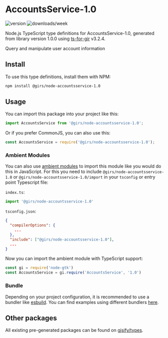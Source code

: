 
# AccountsService-1.0

![version](https://img.shields.io/npm/v/@girs/node-accountsservice-1.0)
![downloads/week](https://img.shields.io/npm/dw/@girs/node-accountsservice-1.0)


Node.js TypeScript type definitions for AccountsService-1.0, generated from library version 1.0.0 using [ts-for-gir](https://github.com/gjsify/ts-for-gir) v3.2.4.

Query and manipulate user account information

## Install

To use this type definitions, install them with NPM:
```bash
npm install @girs/node-accountsservice-1.0
```

## Usage

You can import this package into your project like this:
```ts
import AccountsService from '@girs/node-accountsservice-1.0';
```

Or if you prefer CommonJS, you can also use this:
```ts
const AccountsService = require('@girs/node-accountsservice-1.0');
```

### Ambient Modules

You can also use [ambient modules](https://github.com/gjsify/ts-for-gir/tree/main/packages/cli#ambient-modules) to import this module like you would do this in JavaScript.
For this you need to include `@girs/node-accountsservice-1.0` or `@girs/node-accountsservice-1.0/import` in your `tsconfig` or entry point Typescript file:

`index.ts`:
```ts
import '@girs/node-accountsservice-1.0'
```

`tsconfig.json`:
```json
{
  "compilerOptions": {
    ...
  },
  "include": ["@girs/node-accountsservice-1.0"],
  ...
}
```

Now you can import the ambient module with TypeScript support: 

```ts
const gi = require('node-gtk')
const AccountsService = gi.require('AccountsService', '1.0')
```


### Bundle

Depending on your project configuration, it is recommended to use a bundler like [esbuild](https://esbuild.github.io/). You can find examples using different bundlers [here](https://github.com/gjsify/ts-for-gir/tree/main/examples).

## Other packages

All existing pre-generated packages can be found on [gjsify/types](https://github.com/gjsify/types).

